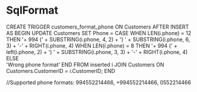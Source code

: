 # SqlFormat

CREATE TRIGGER customers_format_phone
ON Customers
AFTER INSERT
AS
BEGIN
UPDATE Customers
SET Phone = 
        CASE 
			WHEN LEN(i.phone) = 12
					THEN '+ 994 (' + SUBSTRING(i.phone, 4, 2)
						+ ') '
						+ SUBSTRING(i.phone, 6, 3)
						+ '-'
						+ RIGHT(i.phone, 4)
            WHEN LEN(i.phone) = 8
                THEN '+ 994 (' + left(i.phone, 2)
                    + ') '
                    + SUBSTRING(i.phone, 3, 3)
                    + '-'
                    + RIGHT(i.phone, 4)
            ELSE    
               'Wrong phone format'
        END
    FROM
        inserted i
    JOIN
        Customers 
        ON Customers.CustomerID = i.CustomerID;
END


//Supported phone formats: 994552214466, +994552214466, 0552214466

